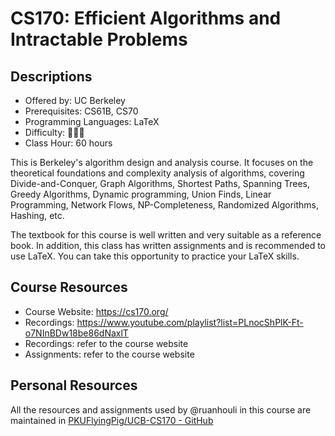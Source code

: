 # CS170: Efficient Algorithms and Intractable Problems

## Descriptions

- Offered by: UC Berkeley
- Prerequisites: CS61B, CS70
- Programming Languages:  LaTeX
- Difficulty: 🌟🌟🌟
- Class Hour: 60 hours

This is Berkeley's algorithm design and analysis course. It focuses on the theoretical foundations and complexity analysis of algorithms, covering Divide-and-Conquer, Graph Algorithms, Shortest Paths, Spanning Trees, Greedy Algorithms, Dynamic programming, Union Finds, Linear Programming, Network Flows, NP-Completeness, Randomized Algorithms, Hashing, etc.

The textbook for this course is well written and very suitable as a reference book. In addition, this class has written assignments and is recommended to use LaTeX. You can take this opportunity to practice your LaTeX skills.

## Course Resources

- Course Website: <https://cs170.org/>
- Recordings: <https://www.youtube.com/playlist?list=PLnocShPlK-Ft-o7NInBDw18be86dNaxlT>
- Recordings: refer to the course website
- Assignments: refer to the course website

## Personal Resources

All the resources and assignments used by @ruanhouli in this course are maintained in [PKUFlyingPig/UCB-CS170 - GitHub](https://github.com/PKUFlyingPig/UCB-CS170)
